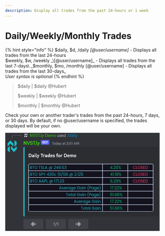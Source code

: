 ```yaml
---
description: Display all trades from the past 24-hours or 1 week
---
```


# Daily/Weekly/Monthly Trades

{% hint style="info" %}
$daily, $d, /daily _\[@user/username]_ - Displays all trades from the last 24-hours\
$weekly, $w, /weekly _\[@user/username]_ - Displays all trades from the last 7-days\
_$monthly, $mo, /monthly \[@user/username] - Displays all trades from the last 30-days_\
_User syntax is optional_
{% endhint %}

> $daily | $daily @Hubert
>
> $weekly | $weekly @Hubert&#x20;
>
> $monthly | $monthly @Hubert

Check your own or another trader's trades from the past 24-hours, 7 days, or 30 days. By default, if no @user/username is specified, the trades displayed will be your own.

![](<../.gitbook/assets/image (249).png>)
